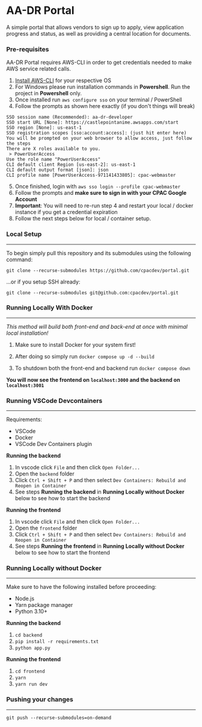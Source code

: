 # AA-DR Portal

A simple portal that allows vendors to sign up to apply, view application progress and status, as well as providing a central location for documents.

### **Pre-requisites**

AA-DR Portal requires AWS-CLI in order to get credentials needed to make AWS service related calls.

1. [Install AWS-CLI](https://docs.aws.amazon.com/cli/latest/userguide/getting-started-install.html) for your respective OS
2. For Windows please run installation commands in **Powershell**. Run the project in **Powershell** only.
3. Once installed run `aws configure sso` on your terminal / PowerShell
4. Follow the prompts as shown here exactly (if you don't things will break)

```
SSO session name (Recommended): aa-dr-developer
SSO start URL [None]: https://castlepointanime.awsapps.com/start
SSO region [None]: us-east-1
SSO registration scopes [sso:account:access]: (just hit enter here)
You will be prompted on your web browser to allow access, just follow the steps
There are X roles available to you.
 > PowerUserAccess
Use the role name "PowerUserAccess"
CLI default client Region [us-east-2]: us-east-1
CLI default output format [json]: json
CLI profile name [PowerUserAccess-971141433805]: cpac-webmaster
```

5. Once finished, login with `aws sso login --profile cpac-webmaster`
6. Follow the prompts and **make sure to sign in with your CPAC Google Account**
7. **Important**: You will need to re-run step 4 and restart your local / docker instance if you get a credential expiration
8. Follow the next steps below for local / container setup.

### **Local Setup**

---

To begin simply pull this repository and its submodules using the following command:

`git clone --recurse-submodules https://github.com/cpacdev/portal.git`

...or if you setup SSH already:

`git clone --recurse-submodules git@github.com:cpacdev/portal.git`

### **Running Locally With Docker**

---

_This method will build both front-end and back-end at once with minimal local installation!_

1. Make sure to install Docker for your system first!

2. After doing so simply run `docker compose up -d --build`

3. To shutdown both the front-end and backend run `docker compose down`

**You will now see the frontend on `localhost:3000` and the backend on `localhost:3001`**

### **Running VSCode Devcontainers**

---

Requirements:

- VSCode
- Docker
- VSCode Dev Containers plugin

**Running the backend**

1. In vscode click `File` and then click `Open Folder...`
2. Open the `backend` folder
3. Click `Ctrl + Shift + P` and then select `Dev Containers: Rebuild and Reopen in Container`
4. See steps **Running the backend** in **Running Locally without Docker** below to see how to start the backend

**Running the frontend**

1. In vscode click `File` and then click `Open Folder...`
2. Open the `frontend` folder
3. Click `Ctrl + Shift + P` and then select `Dev Containers: Rebuild and Reopen in Container`
4. See steps **Running the frontend** in **Running Locally without Docker** below to see how to start the frontend

### **Running Locally without Docker**

---

Make sure to have the following installed before proceeding:

- Node.js
- Yarn package manager
- Python 3.10+

**Running the backend**

1. `cd backend`
2. `pip install -r requirements.txt`
3. `python app.py`

**Running the frontend**

1. `cd frontend`
2. `yarn`
3. `yarn run dev`

### **Pushing your changes**

---

`git push --recurse-submodules=on-demand`
